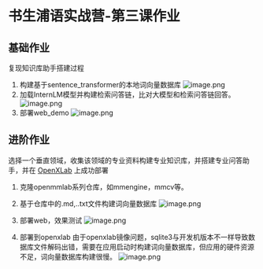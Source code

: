 # 书生浦语实战营-第三课作业
## 基础作业
复现知识库助手搭建过程
1. 构建基于sentence_transformer的本地词向量数据库
![image.png](https://obsidiansycn.oss-cn-nanjing.aliyuncs.com/images/20240219101328.png)
2. 加载InternLM模型并构建检索问答链，比对大模型和检索问答链回答。
![image.png](https://obsidiansycn.oss-cn-nanjing.aliyuncs.com/images/20240219102705.png)
3. 部署web_demo
![image.png](https://obsidiansycn.oss-cn-nanjing.aliyuncs.com/images/20240219103406.png)

## 进阶作业
选择一个垂直领域，收集该领域的专业资料构建专业知识库，并搭建专业问答助手，并在 [OpenXLab](https://openxlab.org.cn/apps) 上成功部署
1. 克隆openmmlab系列仓库，如mmengine，mmcv等。
2. 基于仓库中的.md,..txt文件构建词向量数据库
	![image.png](https://obsidiansycn.oss-cn-nanjing.aliyuncs.com/images/20240219140154.png)
3. 部署web，效果测试
	![image.png](https://obsidiansycn.oss-cn-nanjing.aliyuncs.com/images/20240219135932.png)

5.  部署到openxlab
	由于openxlab镜像问题，sqlite3与开发机版本不一样导致数据库文件解码出错，需要在应用启动时构建词向量数据库，但应用的硬件资源不足，词向量数据库构建很慢。
	![image.png](https://obsidiansycn.oss-cn-nanjing.aliyuncs.com/images/20240219140015.png)
